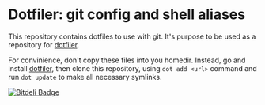 Dotfiler: git config and shell aliases
======================================

This repository contains dotfiles to use with git.
It's purpose to be used as a repository for [dotfiler][].

For convinience, don't copy these files into you homedir. Instead,
go and install [dotfiler][], then clone this repository, using
`dot add <url>` command and run `dot update` to make all necessary
symlinks.

[![Bitdeli Badge](https://d2weczhvl823v0.cloudfront.net/svetlyak40wt/dot-git/trend.png)](https://bitdeli.com/free "Bitdeli Badge")

[dotfiler]: https://github.com/svetlyak40wt/dotfiler